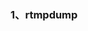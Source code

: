 ### 1、rtmpdump
<!--stackedit_data:
eyJoaXN0b3J5IjpbLTYxNzE5MDI2NiwtMTYzNDA2NzM5Miw3Mz
A5OTgxMTZdfQ==
-->